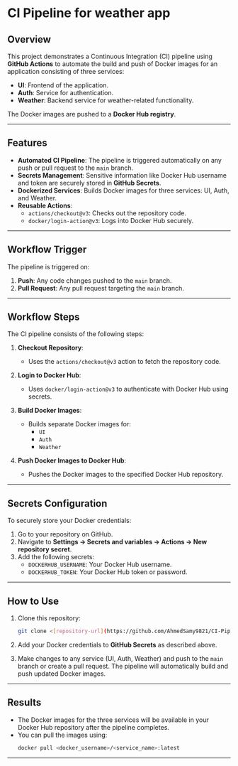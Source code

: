 # CI Pipeline for weather app

## Overview

This project demonstrates a Continuous Integration (CI) pipeline using **GitHub Actions** to automate the build and push of Docker images for an application consisting of three services:
- **UI**: Frontend of the application.
- **Auth**: Service for authentication.
- **Weather**: Backend service for weather-related functionality.

The Docker images are pushed to a **Docker Hub registry**.

---

## Features

- **Automated CI Pipeline**: The pipeline is triggered automatically on any push or pull request to the `main` branch.
- **Secrets Management**: Sensitive information like Docker Hub username and token are securely stored in **GitHub Secrets**.
- **Dockerized Services**: Builds Docker images for three services: UI, Auth, and Weather.
- **Reusable Actions**:
  - `actions/checkout@v3`: Checks out the repository code.
  - `docker/login-action@v3`: Logs into Docker Hub securely.

---

## Workflow Trigger

The pipeline is triggered on:
1. **Push**: Any code changes pushed to the `main` branch.
2. **Pull Request**: Any pull request targeting the `main` branch.

---

## Workflow Steps

The CI pipeline consists of the following steps:

1. **Checkout Repository**:
   - Uses the `actions/checkout@v3` action to fetch the repository code.

2. **Login to Docker Hub**:
   - Uses `docker/login-action@v3` to authenticate with Docker Hub using secrets.

3. **Build Docker Images**:
   - Builds separate Docker images for:
     - `UI`
     - `Auth`
     - `Weather`

4. **Push Docker Images to Docker Hub**:
   - Pushes the Docker images to the specified Docker Hub repository.

---

## Secrets Configuration

To securely store your Docker credentials:
1. Go to your repository on GitHub.
2. Navigate to **Settings → Secrets and variables → Actions → New repository secret**.
3. Add the following secrets:
   - `DOCKERHUB_USERNAME`: Your Docker Hub username.
   - `DOCKERHUB_TOKEN`: Your Docker Hub token or password.

---

## How to Use

1. Clone this repository:
   ```bash
   git clone <[repository-url](https://github.com/AhmedSamy9821/CI-Pipeline-weather-app.git)>
   ```

2. Add your Docker credentials to **GitHub Secrets** as described above.

3. Make changes to any service (UI, Auth, Weather) and push to the `main` branch or create a pull request. The pipeline will automatically build and push updated Docker images.

---

## Results

- The Docker images for the three services will be available in your Docker Hub repository after the pipeline completes.
- You can pull the images using:
  ```bash
  docker pull <docker_username>/<service_name>:latest
  ```

---

